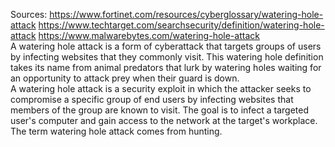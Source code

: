 Sources:
https://www.fortinet.com/resources/cyberglossary/watering-hole-attack
https://www.techtarget.com/searchsecurity/definition/watering-hole-attack
https://www.malwarebytes.com/watering-hole-attack
\
A watering hole attack is a form of cyberattack that targets groups of users by infecting websites that they commonly visit. This watering hole definition takes its name from animal predators that lurk by watering holes waiting for an opportunity to attack prey when their guard is down.
\
A watering hole attack is a security exploit in which the attacker seeks to compromise a specific group of end users by infecting websites that members of the group are known to visit. The goal is to infect a targeted user's computer and gain access to the network at the target's workplace. The term watering hole attack comes from hunting.
